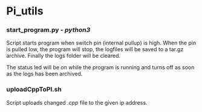 # Pi_utils

### **start_program.py**  -  *python3*

Script starts program when switch pin (internal pullup) is high.
When the pin is pulled low, the program will stop, the logfiles will be saved to a tar.gz archive.
Finally the logs folder will be cleared.

The status led will be on while the program is running and turns off as soon as the logs has been archived.


### **uploadCppToPI.sh**

Script uploads changed *.cpp* file to the given ip address.
